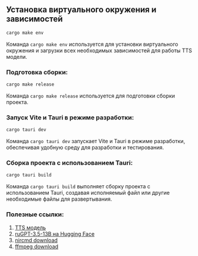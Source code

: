 ## Установка виртуального окружения и зависимостей

```bash
cargo make env
```
Команда `cargo make env` используется для установки виртуального окружения и загрузки всех необходимых зависимостей для работы TTS модели.

### Подготовка сборки:

```bash
cargo make release
```
Команда `cargo make release` используется для подготовки сборки проекта.

### Запуск Vite и Tauri в режиме разработки:

```bash
cargo tauri dev
```

Команда `cargo tauri dev` запускает Vite и Tauri в режиме разработки, обеспечивая удобную среду для разработки и тестирования.

### Сборка проекта с использованием Tauri:
```bash
cargo tauri build
```
Команда `cargo tauri build` выполняет сборку проекта с использованием Tauri, создавая исполняемый файл или другие необходимые файлы для развертывания.

### Полезные ссылки:

1. [TTS модель](https://github.com/zxcq544/russian_text_to_speech)
2. [ruGPT-3.5-13B на Hugging Face](https://huggingface.co/ai-forever/ruGPT-3.5-13B/tree/main)
3. [nircmd download](https://www.nirsoft.net/utils/nircmd.html)
4. [ffmpeg download](https://www.gyan.dev/ffmpeg/builds/)
